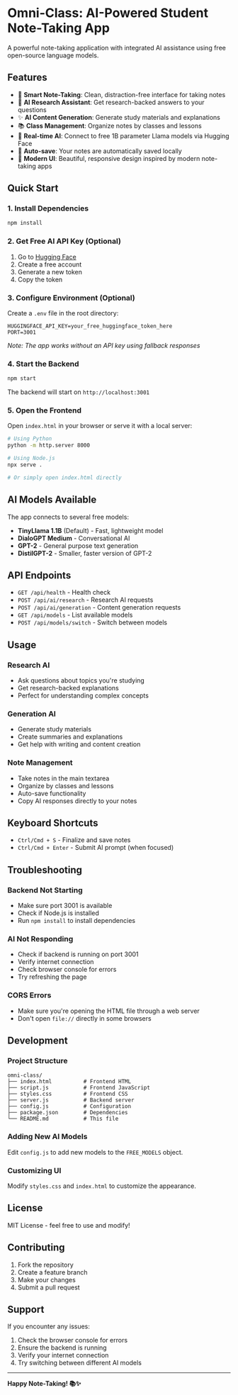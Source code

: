 # Omni-Class: AI-Powered Student Note-Taking App

A powerful note-taking application with integrated AI assistance using free open-source language models.

## Features

- 📝 **Smart Note-Taking**: Clean, distraction-free interface for taking notes
- 🤖 **AI Research Assistant**: Get research-backed answers to your questions
- ✨ **AI Content Generation**: Generate study materials and explanations
- 📚 **Class Management**: Organize notes by classes and lessons
- 🔄 **Real-time AI**: Connect to free 1B parameter Llama models via Hugging Face
- 💾 **Auto-save**: Your notes are automatically saved locally
- 🎨 **Modern UI**: Beautiful, responsive design inspired by modern note-taking apps

## Quick Start

### 1. Install Dependencies

```bash
npm install
```

### 2. Get Free AI API Key (Optional)

1. Go to [Hugging Face](https://huggingface.co/settings/tokens)
2. Create a free account
3. Generate a new token
4. Copy the token

### 3. Configure Environment (Optional)

Create a `.env` file in the root directory:

```env
HUGGINGFACE_API_KEY=your_free_huggingface_token_here
PORT=3001
```

*Note: The app works without an API key using fallback responses*

### 4. Start the Backend

```bash
npm start
```

The backend will start on `http://localhost:3001`

### 5. Open the Frontend

Open `index.html` in your browser or serve it with a local server:

```bash
# Using Python
python -m http.server 8000

# Using Node.js
npx serve .

# Or simply open index.html directly
```

## AI Models Available

The app connects to several free models:

- **TinyLlama 1.1B** (Default) - Fast, lightweight model
- **DialoGPT Medium** - Conversational AI
- **GPT-2** - General purpose text generation
- **DistilGPT-2** - Smaller, faster version of GPT-2

## API Endpoints

- `GET /api/health` - Health check
- `POST /api/ai/research` - Research AI requests
- `POST /api/ai/generation` - Content generation requests
- `GET /api/models` - List available models
- `POST /api/models/switch` - Switch between models

## Usage

### Research AI
- Ask questions about topics you're studying
- Get research-backed explanations
- Perfect for understanding complex concepts

### Generation AI
- Generate study materials
- Create summaries and explanations
- Get help with writing and content creation

### Note Management
- Take notes in the main textarea
- Organize by classes and lessons
- Auto-save functionality
- Copy AI responses directly to your notes

## Keyboard Shortcuts

- `Ctrl/Cmd + S` - Finalize and save notes
- `Ctrl/Cmd + Enter` - Submit AI prompt (when focused)

## Troubleshooting

### Backend Not Starting
- Make sure port 3001 is available
- Check if Node.js is installed
- Run `npm install` to install dependencies

### AI Not Responding
- Check if backend is running on port 3001
- Verify internet connection
- Check browser console for errors
- Try refreshing the page

### CORS Errors
- Make sure you're opening the HTML file through a web server
- Don't open `file://` directly in some browsers

## Development

### Project Structure
```
omni-class/
├── index.html          # Frontend HTML
├── script.js           # Frontend JavaScript
├── styles.css          # Frontend CSS
├── server.js           # Backend server
├── config.js           # Configuration
├── package.json        # Dependencies
└── README.md           # This file
```

### Adding New AI Models
Edit `config.js` to add new models to the `FREE_MODELS` object.

### Customizing UI
Modify `styles.css` and `index.html` to customize the appearance.

## License

MIT License - feel free to use and modify!

## Contributing

1. Fork the repository
2. Create a feature branch
3. Make your changes
4. Submit a pull request

## Support

If you encounter any issues:
1. Check the browser console for errors
2. Ensure the backend is running
3. Verify your internet connection
4. Try switching between different AI models

---

**Happy Note-Taking! 📚✨**

